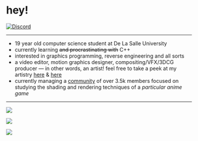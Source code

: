 # hey!

[![Discord](https://lanyard.cnrad.dev/api/176577264555786240?bg=141321&hideDiscrim=true)](https://discord.com/users/176577264555786240)

---

- 19 year old computer science student at De La Salle University
- currently learning ~~and procrastinating with~~ C++
- interested in graphics programming, reverse engineering and all sorts
- a video editor, motion graphics designer, compositing/VFX/3DCG producer — in other words, an artist! feel free to take a peek at my artistry [here](https://festivity.carrd.co/) & [here](https://twitter.com/festivizing)
- currently managing a [community](https://discord.gg/85rP9SpAkF) of over 3.5k members focused on studying the shading and rendering techniques of a *particular anime game*

---

![](https://github-readme-stats.vercel.app/api?username=festivize&show_icons=true&theme=radical)

![](https://github-readme-stats.vercel.app/api/top-langs/?username=festivize&show_icons=true&theme=radical)

![](https://komarev.com/ghpvc/?username=festivize&color=d93a7c)

<!--
**festivize/festivize** is a ✨ _special_ ✨ repository because its `README.md` (this file) appears on your GitHub profile.

Here are some ideas to get you started:

- 🔭 I’m currently working on ...
- 🌱 I’m currently learning ...
- 👯 I’m looking to collaborate on ...
- 🤔 I’m looking for help with ...
- 💬 Ask me about ...
- 📫 How to reach me: ...
- 😄 Pronouns: ...
- ⚡ Fun fact: ...
-->
